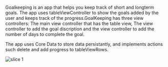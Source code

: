 Goalkeeping is an app that helps you keep track of short and longterm goals. The app uses tableViewController to show the goals added by the user and keeps track of the progress.GoalKeeping has three view controllers: The main view controller that has the table view, The view controller to add the goal discription and the view controller to add the number of days to complete the goal.


The app uses Core Data to store data persistantly, and implements actions such delete and add progress to tableViewRows.


![slice 1](https://user-images.githubusercontent.com/32113863/45191347-ad35b880-b210-11e8-8301-c55c8fb21517.png)


